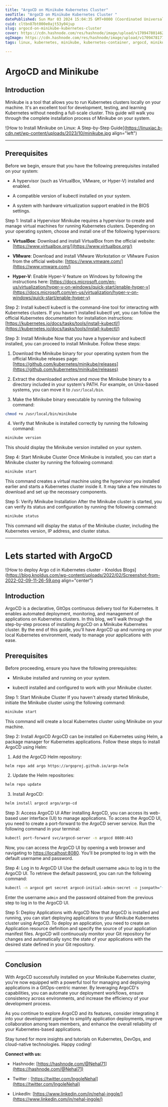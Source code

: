 ```yaml
---
title: "ArgoCD on Minikube Kubernetes Cluster"
seoTitle: "ArgoCD on Minikube Kubernetes Cluster "
datePublished: Sun Mar 03 2024 15:04:35 GMT+0000 (Coordinated Universal Time)
cuid: cltbn87bt000e0ajt53y04jup
slug: argocd-on-minikube-kubernetes-cluster
cover: https://cdn.hashnode.com/res/hashnode/image/upload/v1709478014625/4bb5ba60-d638-4835-b013-69be096343d3.png
ogImage: https://cdn.hashnode.com/res/hashnode/image/upload/v1709478177778/2b6c10e9-9df8-45d3-8de9-5c1c7276c2a4.png
tags: linux, kubernetes, minikube, kubernetes-container, argocd, minikube-setup, argocd-deploy-applicationn

---
```


# ArgoCD and Minikube

## Introduction

Minikube is a tool that allows you to run Kubernetes clusters locally on your machine. It's an excellent tool for development, testing, and learning Kubernetes without needing a full-scale cluster. This guide will walk you through the complete installation process of Minikube on your system.

![How to Install Minikube on Linux: A Step-by-Step Guide](https://linuxiac.b-cdn.net/wp-content/uploads/2023/10/minikube.jpg align="left")

---

## Prerequisites

Before we begin, ensure that you have the following prerequisites installed on your system:

* A hypervisor (such as VirtualBox, VMware, or Hyper-V) installed and enabled.
    
* A compatible version of kubectl installed on your system.
    
* A system with hardware virtualization support enabled in the BIOS settings.
    

Step 1: Install a Hypervisor Minikube requires a hypervisor to create and manage virtual machines for running Kubernetes clusters. Depending on your operating system, choose and install one of the following hypervisors:

* **VirtualBox**: Download and install VirtualBox from the official website: [https://www.virtualbox.org/](https://www.virtualbox.org/)
    
* **VMware**: Download and install VMware Workstation or VMware Fusion from the official website: [https://www.vmware.com/](https://www.vmware.com/)
    
* **Hyper-V**: Enable Hyper-V feature on Windows by following the instructions here: [https://docs.microsoft.com/en-us/virtualization/hyper-v-on-windows/quick-start/enable-hyper-v](https://docs.microsoft.com/en-us/virtualization/hyper-v-on-windows/quick-start/enable-hyper-v)
    

Step 2: Install kubectl kubectl is the command-line tool for interacting with Kubernetes clusters. If you haven't installed kubectl yet, you can follow the official Kubernetes documentation for installation instructions: [https://kubernetes.io/docs/tasks/tools/install-kubectl/](https://kubernetes.io/docs/tasks/tools/install-kubectl/)

Step 3: Install Minikube Now that you have a hypervisor and kubectl installed, you can proceed to install Minikube. Follow these steps:

1. Download the Minikube binary for your operating system from the official Minikube releases page: [https://github.com/kubernetes/minikube/releases](https://github.com/kubernetes/minikube/releases)
    
2. Extract the downloaded archive and move the Minikube binary to a directory included in your system's PATH. For example, on Unix-based systems, you can move it to `/usr/local/bin`.
    
3. Make the Minikube binary executable by running the following command:
    

```bash
chmod +x /usr/local/bin/minikube
```

4. Verify that Minikube is installed correctly by running the following command:
    

```bash
minikube version
```

This should display the Minikube version installed on your system.

Step 4: Start Minikube Cluster Once Minikube is installed, you can start a Minikube cluster by running the following command:

```bash
minikube start
```

This command creates a virtual machine using the hypervisor you installed earlier and starts a Kubernetes cluster inside it. It may take a few minutes to download and set up the necessary components.

Step 5: Verify Minikube Installation After the Minikube cluster is started, you can verify its status and configuration by running the following command:

```bash
minikube status
```

This command will display the status of the Minikube cluster, including the Kubernetes version, IP address, and cluster status.

---

# Lets started with ArgoCD

![How to deploy Argo cd in Kubernetes cluster - Knoldus Blogs](https://blog.knoldus.com/wp-content/uploads/2022/02/Screenshot-from-2022-02-09-11-26-59.png align="center")

## Introduction

ArgoCD is a declarative, GitOps continuous delivery tool for Kubernetes. It enables automated deployment, monitoring, and management of applications on Kubernetes clusters. In this blog, we'll walk through the step-by-step process of installing ArgoCD on a Minikube Kubernetes cluster. By the end of this guide, you'll have ArgoCD up and running on your local Kubernetes environment, ready to manage your applications with ease.

## Prerequisites

Before proceeding, ensure you have the following prerequisites:

* Minikube installed and running on your system.
    
* kubectl installed and configured to work with your Minikube cluster.
    

Step 1: Start Minikube Cluster If you haven't already started Minikube, initiate the Minikube cluster using the following command:

```bash
minikube start
```

This command will create a local Kubernetes cluster using Minikube on your machine.

Step 2: Install ArgoCD ArgoCD can be installed on Kubernetes using Helm, a package manager for Kubernetes applications. Follow these steps to install ArgoCD using Helm:

1. Add the ArgoCD Helm repository:
    

```bash
helm repo add argo https://argoproj.github.io/argo-helm
```

2. Update the Helm repositories:
    

```bash
helm repo update
```

3. Install ArgoCD:
    

```bash
helm install argocd argo/argo-cd
```

Step 3: Access ArgoCD UI After installing ArgoCD, you can access its web-based user interface (UI) to manage applications. To access the ArgoCD UI, you need to create a port-forward to the ArgoCD server service. Run the following command in your terminal:

```bash
kubectl port-forward svc/argocd-server -n argocd 8080:443
```

Now, you can access the ArgoCD UI by opening a web browser and navigating to [https://localhost:8080](https://localhost:8080). You'll be prompted to log in with the default username and password.

Step 4: Log in to ArgoCD UI Use the default username `admin` to log in to the ArgoCD UI. To retrieve the default password, you can run the following command:

```bash
kubectl -n argocd get secret argocd-initial-admin-secret -o jsonpath="{.data.password}" | base64 -d
```

Enter the username `admin` and the password obtained from the previous step to log in to the ArgoCD UI.

Step 5: Deploy Applications with ArgoCD Now that ArgoCD is installed and running, you can start deploying applications to your Minikube Kubernetes cluster using ArgoCD. To deploy an application, you need to create an Application resource definition and specify the source of your application manifest files. ArgoCD will continuously monitor your Git repository for changes and automatically sync the state of your applications with the desired state defined in your Git repository.

---

## Conclusion

With ArgoCD successfully installed on your Minikube Kubernetes cluster, you're now equipped with a powerful tool for managing and deploying applications in a GitOps-centric manner. By leveraging ArgoCD's capabilities, you can automate your deployment workflows, ensure consistency across environments, and increase the efficiency of your development process.

As you continue to explore ArgoCD and its features, consider integrating it into your development pipeline to simplify application deployments, improve collaboration among team members, and enhance the overall reliability of your Kubernetes-based applications.

Stay tuned for more insights and tutorials on Kubernetes, DevOps, and cloud-native technologies. Happy coding!

**Connect with us:**

* Hashnode: [https://hashnode.com/@Nehal71](https://hashnode.com/@Nehal71)
    
* Twitter : [https://twitter.com/IngoleNehal](https://twitter.com/IngoleNehal)
    
* LinkedIn: [https://www.linkedin.com/in/nehal-ingole/](https://www.linkedin.com/in/nehal-ingole/)